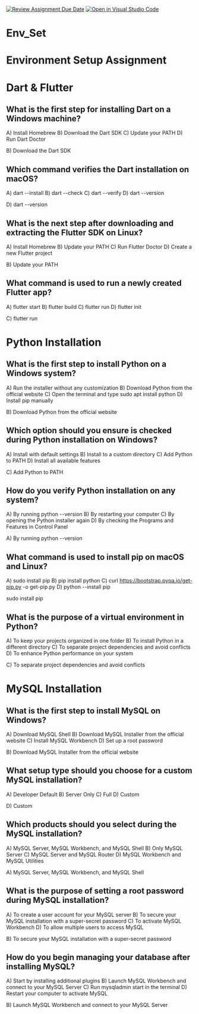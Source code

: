 [![Review Assignment Due Date](https://classroom.github.com/assets/deadline-readme-button-22041afd0340ce965d47ae6ef1cefeee28c7c493a6346c4f15d667ab976d596c.svg)](https://classroom.github.com/a/vnsr1XuU)
[![Open in Visual Studio Code](https://classroom.github.com/assets/open-in-vscode-2e0aaae1b6195c2367325f4f02e2d04e9abb55f0b24a779b69b11b9e10269abc.svg)](https://classroom.github.com/online_ide?assignment_repo_id=15681411&assignment_repo_type=AssignmentRepo)
# Env_Set

# Environment Setup Assignment

# Dart & Flutter

## What is the first step for installing Dart on a Windows machine?
A) Install Homebrew B) Download the Dart SDK C) Update your PATH D) Run Dart Doctor

B) Download the Dart SDK

## Which command verifies the Dart installation on macOS?
A) dart --install B) dart --check C) dart --verify D) dart --version

D) dart --version

## What is the next step after downloading and extracting the Flutter SDK on Linux?
A) Install Homebrew B) Update your PATH C) Run Flutter Doctor D) Create a new Flutter project

B) Update your PATH

## What command is used to run a newly created Flutter app?
A) flutter start B) flutter build C) flutter run D) flutter init

C) flutter run

# Python Installation

## What is the first step to install Python on a Windows system?

A) Run the installer without any customization B) Download Python from the official website C) Open the terminal and type sudo apt install python D) Install pip manually

B) Download Python from the official website

## Which option should you ensure is checked during Python installation on Windows?

A) Install with default settings B) Install to a custom directory C) Add Python to PATH D) Install all available features

C) Add Python to PATH

## How do you verify Python installation on any system?

A) By running python --version B) By restarting your computer C) By opening the Python installer again D) By checking the Programs and Features in Control Panel

A) By running python --version

## What command is used to install pip on macOS and Linux?

A) sudo install pip B) pip install python C) curl https://bootstrap.pypa.io/get-pip.py -o get-pip.py D) python --install pip

sudo install pip

## What is the purpose of a virtual environment in Python?

A) To keep your projects organized in one folder B) To install Python in a different directory C) To separate project dependencies and avoid conflicts D) To enhance Python performance on your system

C) To separate project dependencies and avoid conflicts

# MySQL Installation

## What is the first step to install MySQL on Windows?

A) Download MySQL Shell B) Download MySQL Installer from the official website C) Install MySQL Workbench D) Set up a root password

B) Download MySQL Installer from the official website

## What setup type should you choose for a custom MySQL installation?

A) Developer Default B) Server Only C) Full D) Custom

D) Custom

## Which products should you select during the MySQL installation?

A) MySQL Server, MySQL Workbench, and MySQL Shell B) Only MySQL Server C) MySQL Server and MySQL Router D) MySQL Workbench and MySQL Utilities

A) MySQL Server, MySQL Workbench, and MySQL Shell

## What is the purpose of setting a root password during MySQL installation?

A) To create a user account for your MySQL server B) To secure your MySQL installation with a super-secret password C) To activate MySQL Workbench D) To allow multiple users to access MySQL

B) To secure your MySQL installation with a super-secret password

## How do you begin managing your database after installing MySQL?

A) Start by installing additional plugins B) Launch MySQL Workbench and connect to your MySQL Server C) Run mysqladmin start in the terminal D) Restart your computer to activate MySQL

B) Launch MySQL Workbench and connect to your MySQL Server
